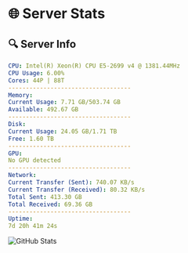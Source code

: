 # 🌐 Server Stats
## 🔍 Server Info
```yaml
CPU: Intel(R) Xeon(R) CPU E5-2699 v4 @ 1381.44MHz
CPU Usage: 6.00%
Cores: 44P | 88T
-----------------------------------
Memory:
Current Usage: 7.71 GB/503.74 GB
Available: 492.67 GB
-----------------------------------
Disk:
Current Usage: 24.05 GB/1.71 TB
Free: 1.60 TB
-----------------------------------
GPU:
No GPU detected
-----------------------------------
Network:
Current Transfer (Sent): 740.07 KB/s
Current Transfer (Received): 80.32 KB/s
Total Sent: 413.30 GB
Total Received: 69.36 GB
-----------------------------------
Uptime:
7d 20h 41m 24s
```
![GitHub Stats](https://img.shields.io/badge/Updated-2025-04-27_13:50:12-blue)